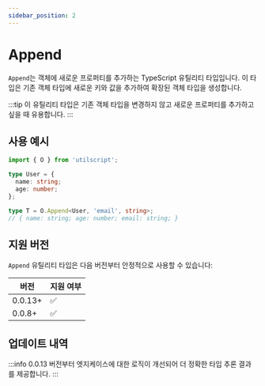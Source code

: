 ```yaml
---
sidebar_position: 2
---
```


# Append

`Append`는 객체에 새로운 프로퍼티를 추가하는 TypeScript 유틸리티 타입입니다. 이 타입은 기존 객체 타입에 새로운 키와 값을 추가하여 확장된 객체 타입을 생성합니다.

:::tip
이 유틸리티 타입은 기존 객체 타입을 변경하지 않고 새로운 프로퍼티를 추가하고 싶을 때 유용합니다.
:::

## 사용 예시

```ts
import { O } from 'utilscript';

type User = {
  name: string;
  age: number;
};

type T = O.Append<User, 'email', string>;
// { name: string; age: number; email: string; }
```

## 지원 버전

`Append` 유틸리티 타입은 다음 버전부터 안정적으로 사용할 수 있습니다:

| 버전    | 지원 여부 |
| ------- | --------- |
| 0.0.13+ | ✅        |
| 0.0.8+  | ✅        |

## 업데이트 내역

:::info
0.0.13 버전부터 엣지케이스에 대한 로직이 개선되어 더 정확한 타입 추론 결과를 제공합니다.
:::
